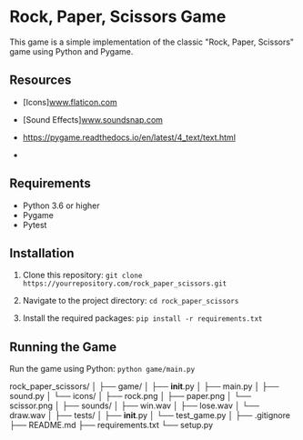 # Rock, Paper, Scissors Game

This game is a simple implementation of the classic "Rock, Paper, Scissors" game using Python and Pygame.

## Resources

- [Icons]www.flaticon.com
- [Sound Effects]www.soundsnap.com

- https://pygame.readthedocs.io/en/latest/4_text/text.html
- 

## Requirements

- Python 3.6 or higher
- Pygame
- Pytest

## Installation

1. Clone this repository: 
``git clone https://yourrepository.com/rock_paper_scissors.git``

2. Navigate to the project directory:
``cd rock_paper_scissors``

3. Install the required packages:
``pip install -r requirements.txt``


## Running the Game

Run the game using Python:
``python game/main.py``



rock_paper_scissors/
│
├── game/
│   ├── __init__.py
│   ├── main.py
│   ├── sound.py
│   └── icons/
│       ├── rock.png
│       ├── paper.png
│       └── scissor.png
│
├── sounds/
│   ├── win.wav
│   ├── lose.wav
│   └── draw.wav
│
├── tests/
│   ├── __init__.py
│   └── test_game.py
│
├── .gitignore
├── README.md
├── requirements.txt
└── setup.py
